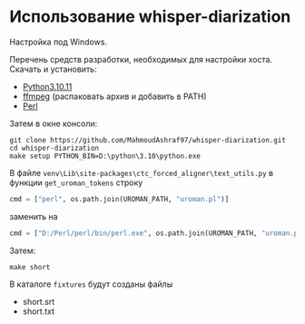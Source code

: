 # Использование whisper-diarization

Настройка под Windows.

Перечень средств разработки, необходимых для настройки хоста. Скачать и установить:

- [Python3.10.11](https://www.python.org/downloads/release/python-31011/)
- [ffmpeg](https://ffmpeg.org/download.html) (распаковать архив и добавить в PATH)
- [Perl](https://strawberryperl.com/)

Затем в окне консоли:

```
git clone https://github.com/MahmoudAshraf97/whisper-diarization.git
cd whisper-diarization
make setup PYTHON_BIN=D:\python\3.10\python.exe
```

В файле `venv\Lib\site-packages\ctc_forced_aligner\text_utils.py` в функции `get_uroman_tokens` строку 

```python
cmd = ["perl", os.path.join(UROMAN_PATH, "uroman.pl")]
```
заменить на

```python
cmd = ["D:/Perl/perl/bin/perl.exe", os.path.join(UROMAN_PATH, "uroman.pl")]
```

Затем:

```
make short
```

В каталоге `fixtures` будут созданы файлы

- short.srt
- short.txt
